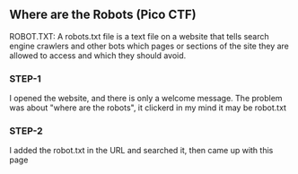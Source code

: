 ## Where are the Robots  (Pico CTF)
ROBOT.TXT: A robots.txt file is a text file on a website that tells search engine crawlers and other bots which pages or sections of the site they are allowed to access and which they should avoid.

### STEP-1 
I opened the website, and there is only a welcome message. The problem was about "where are  the robots", it clickerd in my mind it may be robot.txt
### STEP-2
I added the robot.txt in the URL and searched it, then came up with this page
